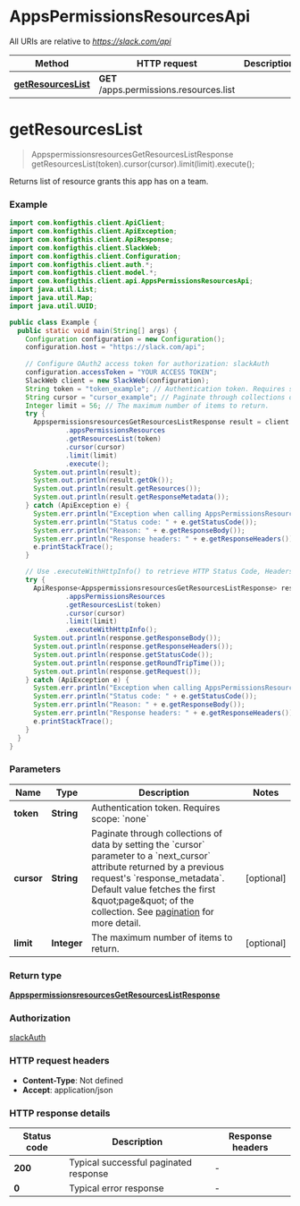 # AppsPermissionsResourcesApi

All URIs are relative to *https://slack.com/api*

| Method | HTTP request | Description |
|------------- | ------------- | -------------|
| [**getResourcesList**](AppsPermissionsResourcesApi.md#getResourcesList) | **GET** /apps.permissions.resources.list |  |


<a name="getResourcesList"></a>
# **getResourcesList**
> AppspermissionsresourcesGetResourcesListResponse getResourcesList(token).cursor(cursor).limit(limit).execute();



Returns list of resource grants this app has on a team.

### Example
```java
import com.konfigthis.client.ApiClient;
import com.konfigthis.client.ApiException;
import com.konfigthis.client.ApiResponse;
import com.konfigthis.client.SlackWeb;
import com.konfigthis.client.Configuration;
import com.konfigthis.client.auth.*;
import com.konfigthis.client.model.*;
import com.konfigthis.client.api.AppsPermissionsResourcesApi;
import java.util.List;
import java.util.Map;
import java.util.UUID;

public class Example {
  public static void main(String[] args) {
    Configuration configuration = new Configuration();
    configuration.host = "https://slack.com/api";
    
    // Configure OAuth2 access token for authorization: slackAuth
    configuration.accessToken = "YOUR ACCESS TOKEN";
    SlackWeb client = new SlackWeb(configuration);
    String token = "token_example"; // Authentication token. Requires scope: `none`
    String cursor = "cursor_example"; // Paginate through collections of data by setting the `cursor` parameter to a `next_cursor` attribute returned by a previous request's `response_metadata`. Default value fetches the first \"page\" of the collection. See [pagination](https://slack.dev) for more detail.
    Integer limit = 56; // The maximum number of items to return.
    try {
      AppspermissionsresourcesGetResourcesListResponse result = client
              .appsPermissionsResources
              .getResourcesList(token)
              .cursor(cursor)
              .limit(limit)
              .execute();
      System.out.println(result);
      System.out.println(result.getOk());
      System.out.println(result.getResources());
      System.out.println(result.getResponseMetadata());
    } catch (ApiException e) {
      System.err.println("Exception when calling AppsPermissionsResourcesApi#getResourcesList");
      System.err.println("Status code: " + e.getStatusCode());
      System.err.println("Reason: " + e.getResponseBody());
      System.err.println("Response headers: " + e.getResponseHeaders());
      e.printStackTrace();
    }

    // Use .executeWithHttpInfo() to retrieve HTTP Status Code, Headers and Request
    try {
      ApiResponse<AppspermissionsresourcesGetResourcesListResponse> response = client
              .appsPermissionsResources
              .getResourcesList(token)
              .cursor(cursor)
              .limit(limit)
              .executeWithHttpInfo();
      System.out.println(response.getResponseBody());
      System.out.println(response.getResponseHeaders());
      System.out.println(response.getStatusCode());
      System.out.println(response.getRoundTripTime());
      System.out.println(response.getRequest());
    } catch (ApiException e) {
      System.err.println("Exception when calling AppsPermissionsResourcesApi#getResourcesList");
      System.err.println("Status code: " + e.getStatusCode());
      System.err.println("Reason: " + e.getResponseBody());
      System.err.println("Response headers: " + e.getResponseHeaders());
      e.printStackTrace();
    }
  }
}

```

### Parameters

| Name | Type | Description  | Notes |
|------------- | ------------- | ------------- | -------------|
| **token** | **String**| Authentication token. Requires scope: &#x60;none&#x60; | |
| **cursor** | **String**| Paginate through collections of data by setting the &#x60;cursor&#x60; parameter to a &#x60;next_cursor&#x60; attribute returned by a previous request&#39;s &#x60;response_metadata&#x60;. Default value fetches the first \&quot;page\&quot; of the collection. See [pagination](https://slack.dev) for more detail. | [optional] |
| **limit** | **Integer**| The maximum number of items to return. | [optional] |

### Return type

[**AppspermissionsresourcesGetResourcesListResponse**](AppspermissionsresourcesGetResourcesListResponse.md)

### Authorization

[slackAuth](../README.md#slackAuth)

### HTTP request headers

 - **Content-Type**: Not defined
 - **Accept**: application/json

### HTTP response details
| Status code | Description | Response headers |
|-------------|-------------|------------------|
| **200** | Typical successful paginated response |  -  |
| **0** | Typical error response |  -  |

